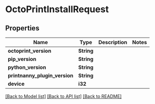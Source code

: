 # OctoPrintInstallRequest

## Properties

Name | Type | Description | Notes
------------ | ------------- | ------------- | -------------
**octoprint_version** | **String** |  | 
**pip_version** | **String** |  | 
**python_version** | **String** |  | 
**printnanny_plugin_version** | **String** |  | 
**device** | **i32** |  | 

[[Back to Model list]](../README.md#documentation-for-models) [[Back to API list]](../README.md#documentation-for-api-endpoints) [[Back to README]](../README.md)


